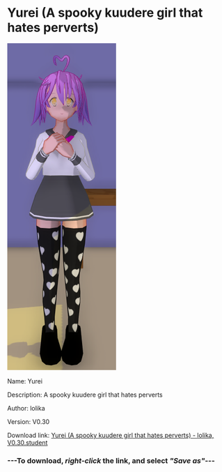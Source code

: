 # Yurei (A spooky kuudere girl that hates perverts)

<img src = "https://raw.githubusercontent.com/Arbiter1223/Daigaku-Gurashi-Custom-Students/master/Students/Files/Yurei%20(A%20spooky%20kuudere%20girl%20that%20hates%20perverts).png">

Name: Yurei

Description: A spooky kuudere girl that hates perverts

Author: lolika

Version: V0.30

Download link: <a href="https://raw.githubusercontent.com/Arbiter1223/Daigaku-Gurashi-Custom-Students/master/Students/Files/Yurei%20(A%20spooky%20kuudere%20girl%20that%20hates%20perverts)%20-%20lolika%2C%20V0.30.student">Yurei (A spooky kuudere girl that hates perverts) - lolika, V0.30.student</a>

### ---**To download, _right-click_ the link, and select _"Save as"_**---
